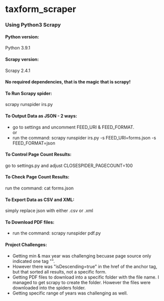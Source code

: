 # taxform_scraper
### Using Python3 Scrapy

#### Python version: 
Python 3.9.1
#### Scrapy version:
Scrapy 2.4.1

#### No required dependencies, that is the magic that is scrapy!

#### To Run Scrapy spider: 
scrapy runspider irs.py

#### To Output Data as JSON - 2 ways:
- go to settings and uncomment FEED_URI & FEED_FORMAT.  
or  
- run the command: scrapy runspider irs.py -s FEED_URI=forms.json -s FEED_FORMAT=json 

#### To Control Page Count Results:
go to settings.py and adjust CLOSESPIDER_PAGECOUNT=100

#### To Check Page Count Results:
run the command: cat forms.json

#### To Export Data as CSV and XML:
simply replace json with either .csv or .xml

#### To Download PDF files:
- run the command: scrapy runspider pdf.py

#### Project Challenges:
- Getting min & max year was challenging becuase page source only indicated one tag "<td class="EndCellSpacer">".
- However there was "isDescending=true" in the href of the anchor tag, but that sorted all results, not a specific form.
- Getting PDF files to download into a specific folder with the file name. I managed to get scrapy to create the folder. However the files were downloaded into the spiders folder.
- Getting specific range of years was challenging as well. 